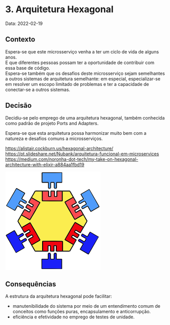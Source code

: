 # 3. Arquitetura Hexagonal

Data: 2022-02-19

## Contexto

Espera-se que este microsserviço venha a ter um ciclo de vida de alguns anos.  
E que diferentes pessoas possam ter a oportunidade de contribuir com essa base de código.  
Espera-se também que os desafios deste microsserviço sejam semelhantes a outros sistemas de arquitetura semelhante: em especial, especializar-se em resolver um escopo limitado de problemas e ter a capacidade de conectar-se a outros sistemas.

## Decisão

Decidiu-se pelo emprego de uma arquitetura hexagonal, também conhecida como padrão de projeto Ports and Adapters.

Espera-se que esta arquitetura possa harmonizar muito bem com a natureza e desafios comuns a microsserviços.

https://alistair.cockburn.us/hexagonal-architecture/  
https://pt.slideshare.net/Nubank/arquitetura-funcional-em-microservices  
https://medium.com/noronha-dot-tech/my-take-on-hexagonal-architecture-with-elixir-a884aa1fbd19

![Hexagonal architecture](attachments/0003-hexagonal-architecture.png)

## Consequências

A estrutura da arquitetura hexagonal pode facilitar:
- manutenibilidade do sistema por meio de um entendimento comum de conceitos como funções puras, encapsulamento e anticorrupção.
- eficiência e efetividade no emprego de testes de unidade.